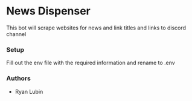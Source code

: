 # News Dispenser

This bot will scrape websites for news and link titles and links to discord channel

### Setup

Fill out the env file with the required information and rename to .env

### Authors

<ul>
<li> Ryan Lubin </li>
</ul>
